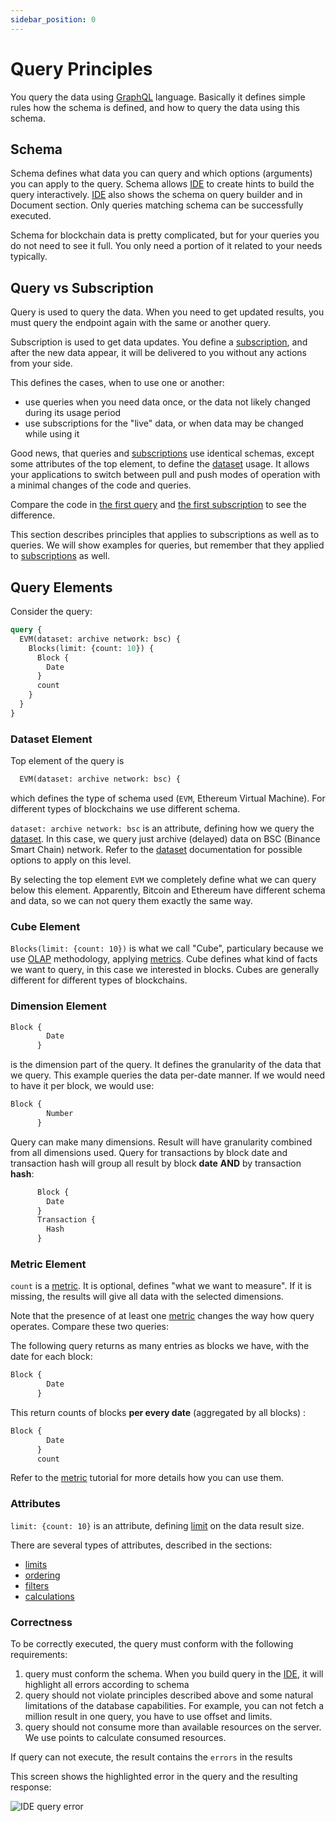 ```yaml
---
sidebar_position: 0
---
```


# Query Principles

You query the data using [GraphQL](https://graphql.org/) language. Basically it
defines simple rules how the schema is defined, and how to query the data using this schema.

## Schema

Schema defines what data you can query and which options (arguments) you can apply to the query.
Schema allows [IDE](/docs/start/first-query/) to create hints to build the query interactively.
[IDE](/docs/start/first-query/) also shows the schema on query builder and in Document section.
Only queries matching schema can be successfully executed.

Schema for blockchain data is pretty complicated, but for your queries you do not need to
see it full. You only need a portion of it related to your needs typically.

## Query vs Subscription

Query is used to query the data. When you need to get updated results, you must query the
endpoint again with the same or another query. 

Subscription is used to get data updates. You define a [subscription](/docs/subscriptions/subscription.md), 
and after the new data appear, it will be delivered to you without any actions from your side.

This defines the cases, when to use one or another:

* use queries when you need data once, or the data not likely changed during its usage period
* use subscriptions for the "live" data, or when data may be changed while using it


Good news, that queries and [subscriptions](/docs/subscriptions/subscription.md) use identical schemas, except some attributes of the top
element, to define the [dataset](/docs/graphql/dataset/options) usage. It allows your applications to 
switch between pull and push modes of operation with a minimal changes of the code
and queries.

Compare the code in [the first query](/docs/start/first-query) and
[the first subscription](/docs/start/getting-updates) to see the difference.

This section describes principles that applies to subscriptions
as well as to queries. We will show examples for queries, but remember that they applied to
[subscriptions](/docs/subscriptions/subscription.md) as well.

## Query Elements

Consider the query:

```graphql
query {
  EVM(dataset: archive network: bsc) {
    Blocks(limit: {count: 10}) {
      Block {
        Date
      }
      count
    }
  }
}
```

### Dataset Element

Top element of the query is

```graphql
  EVM(dataset: archive network: bsc) {
```

which defines the type of schema used (```EVM```, Ethereum Virtual Machine). For different types of blockchains
we use different schema. 

```dataset: archive network: bsc``` is an attribute, defining how we query the [dataset](/docs/graphql/dataset/options).
In this case, we query just archive (delayed) data on BSC (Binance Smart Chain) network. 
Refer to the [dataset](/docs/graphql/dataset/options) documentation for possible options to apply on this level.

By selecting the top element ``` EVM ``` we completely define what we can query below this element.
Apparently, Bitcoin and Ethereum have different schema and data, so we can not query them exactly the same way.


### Cube Element

```Blocks(limit: {count: 10})``` is what we call "Cube", particulary because we
use [OLAP](https://wikipedia.org/wiki/OLAP) methodology, applying
[metrics](/docs/graphql/metrics). Cube defines what kind of facts we want to query, in this case
we interested in blocks. Cubes are generally different for different types of blockchains.


### Dimension Element

```graphql
Block {
        Date
      }
```

is the dimension part of the query. It defines the granularity of the data that we query.
This example queries the data per-date manner. If we would need to have it per block,
we would use:

```graphql
Block {
        Number
      }
```

Query can make many dimensions. Result will have granularity combined from all dimensions used.
Query for transactions by block date and transaction hash will group all result by 
block **date** __AND__ by transaction **hash**:

```graphql
      Block {
        Date
      }
      Transaction {
        Hash
      }
```



### Metric Element

```count``` is a [metric](/docs/graphql/metrics). It is optional, defines "what we want to measure".
If it is missing, the results will give all data with the selected dimensions.

Note that the presence of at least one [metric](/docs/graphql/metrics) changes the way how query operates.
Compare these two queries:

The following query returns as many entries as blocks we have, with the date for each block:

```graphql
Block {
        Date
      }
```

This return counts of blocks **per every date** (aggregated by all blocks) :

```graphql
Block {
        Date
      }
      count
```

Refer to the [metric](/docs/graphql/metrics/) tutorial for more details how you can use them.



### Attributes

```limit: {count: 10}``` is an attribute, defining [limit](/docs/graphql/limits) on the data result size.

There are several types of attributes, described in the sections:

* [limits](/docs/graphql/limits)
* [ordering](/docs/graphql/sorting)
* [filters](/docs/graphql/filters)
* [calculations](/docs/graphql/calculations)


### Correctness

To be correctly executed, the query must conform with the following requirements:

1. query must conform the schema. When you build query in the [IDE](/docs/start/first-query/), it will highlight all errors according to schema
2. query should not violate principles described above and some natural limitations of the database capabilities. For example, you can not fetch a million result in one query, you have to use offset and limits.
3. query should not consume more than available resources on the server. We use points to calculate consumed resources.

If query can not execute, the result contains the ```errors``` in the results

This screen shows the highlighted error in the query and the resulting response:

![IDE query error](/img/ide/query_error.png)